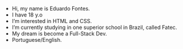 -  Hi, my name is Eduardo Fontes.
-  I have 18 y.o
-  I’m interested in HTML and CSS.
-  I’m currently studying in one superior school in Brazil, called Fatec.
-  My dream is become a Full-Stack Dev.
-  Portuguese/English.

<!---
DuuhZero/DuuhZero is a ✨ special ✨ repository because its `README.md` (this file) appears on your GitHub profile.
You can click the Preview link to take a look at your changes.
--->
